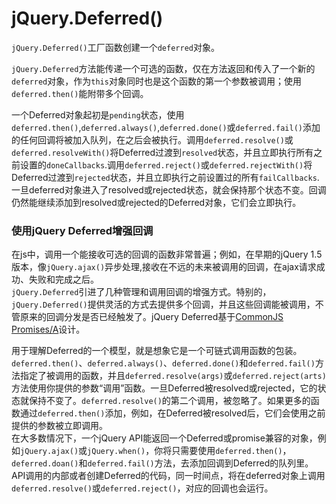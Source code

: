 # jQuery.Deferred()
`jQuery.Deferred()`工厂函数创建一个`deferred`对象。    

`jQuery.Deferred`方法能传递一个可选的函数，仅在方法返回和传入了一个新的`deferred`对象，作为`this`对象同时也是这个函数的第一个参数被调用；使用`deferred.then()`能附带多个回调。    

一个Deferred对象起初是`pending`状态，使用`deferred.then()`,`deferred.always()`,`deferred.done()`或`deferred.fail()`添加的任何回调将被加入队列，在之后会被执行。调用`deferred.resolve()`或`deferred.resolveWith()`将Deferred过渡到`resolved`状态，并且立即执行所有之前设置的`doneCallbacks`.调用`deferred.reject()`或`deferred.rejectWith()`将Deferred过渡到`rejected`状态，并且立即执行之前设置过的所有`failCallbacks`.一旦deferred对象进入了resolved或rejected状态，就会保持那个状态不变。回调仍然能继续添加到resolved或rejected的Deferred对象，它们会立即执行。    

### 使用jQuery Deferred增强回调    

在js中，调用一个能接收可选的回调的函数非常普遍；例如，在早期的jQuery 1.5版本，像`jQuery.ajax()`异步处理,接收在不远的未来被调用的回调，在ajax请求成功、失败和完成之后。    
`jQuery.Deferred`引进了几种管理和调用回调的增强方式。特别的，`jQuery.Deferred()`提供灵活的方式去提供多个回调，并且这些回调能被调用，不管原来的回调分发是否已经触发了。jQuery Deferred基于[CommonJS Promises/A](http://wiki.commonjs.org/wiki/Promises/A)设计。    

用于理解Deferred的一个模型，就是想象它是一个可链式调用函数的包装。`deferred.then()`、`deferred.always()`、`deferred.done()`和`deferred.fail()`方法指定了被调用的函数，并且`deferred.resolve(args)`或`deferred.reject(arts)`方法使用你提供的参数“调用”函数。一旦Deferred被resolved或rejected，它的状态就保持不变了。`deferred.resolve()`的第二个调用，被忽略了。如果更多的函数通过`deferred.then()`添加，例如，在Deferred被resolved后，它们会使用之前提供的参数被立即调用。    
  在大多数情况下，一个jQuery API能返回一个Deferred或promise兼容的对象，例如`jQuery.ajax()`或`jQuery.when()`，你将只需要使用`deferred.then()`，`deferred.doan()`和`deferred.fail()`方法，去添加回调到Deferred的队列里。API调用的内部或者创建Deferred的代码，同一时间点，将在deferred对象上调用`deferred.resolve()`或`deferred.reject()`，对应的回调也会运行。
